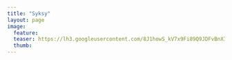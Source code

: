 ```yaml
---
title: "Syksy"
layout: page
image:
  feature:
  teaser: https://lh3.googleusercontent.com/8J1howS_kV7x9Fi89Q9JDFvBnXIQTiBpfkdQ_4ID0pU=w245
  thumb:
---
```


